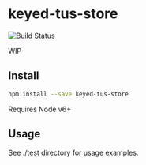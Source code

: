 # keyed-tus-store

[![Build Status](https://travis-ci.org/blockai/keyed-tus-store.svg?branch=master)](https://travis-ci.org/blockai/keyed-tus-store)

WIP

## Install

```bash
npm install --save keyed-tus-store
```

Requires Node v6+

## Usage

See [./test](./test) directory for usage examples.